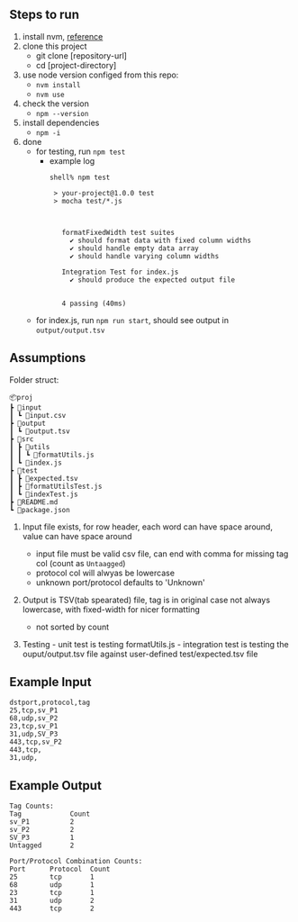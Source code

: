 ## Steps to run

1. install nvm, [reference](https://github.com/nvm-sh/nvm?tab=readme-ov-file#installing-and-updating)
2. clone this project
   - git clone [repository-url]
   - cd [project-directory]
3. use node version configed from this repo:
   - `nvm install`
   - `nvm use`
4. check the version
   - `npm --version`
5. install dependencies
   - `npm -i`
6. done
   - for testing, run `npm test`
     - example log
       ```
       shell% npm test
        
        > your-project@1.0.0 test
        > mocha test/*.js
        
        
        
          formatFixedWidth test suites
            ✔ should format data with fixed column widths
            ✔ should handle empty data array
            ✔ should handle varying column widths
        
          Integration Test for index.js
            ✔ should produce the expected output file
        
        
          4 passing (40ms)
        ```
   - for index.js, run `npm run start`, should see output in `output/output.tsv`


  ## Assumptions
  Folder struct:
  ```
📦proj
 ┣ 📂input
 ┃ ┗ 📜input.csv
 ┣ 📂output
 ┃ ┗ 📜output.tsv
 ┣ 📂src
 ┃ ┣ 📂utils
 ┃ ┃ ┗ 📜formatUtils.js
 ┃ ┗ 📜index.js
 ┣ 📂test
 ┃ ┣ 📜expected.tsv
 ┃ ┣ 📜formatUtilsTest.js
 ┃ ┗ 📜indexTest.js
 ┣ 📜README.md
 ┗ 📜package.json
  ```

  1. Input file exists, for row header, each word can have space around, value can have space around
     - input file must be valid csv file, can end with comma for missing tag col (count as `Untaagged`)
     - protocol col will alwyas be lowercase
     - unknown port/protocol defaults to 'Unknown'
      
  2. Output is TSV(tab spearated) file, tag is in original case not always lowercase, with fixed-width for nicer formatting
     - not sorted by count
  4. Testing
    - unit test is testing formatUtils.js
    - integration test is testing the ouput/output.tsv file against user-defined test/expected.tsv file
## Example Input
```
dstport,protocol,tag  
25,tcp,sv_P1  
68,udp,sv_P2   
23,tcp,sv_P1
31,udp,SV_P3 
443,tcp,sv_P2
443,tcp,
31,udp,
```

## Example Output
```
Tag Counts: 
Tag            Count     
sv_P1          2         
sv_P2          2         
SV_P3          1         
Untagged       2         

Port/Protocol Combination Counts: 
Port      Protocol  Count     
25        tcp       1         
68        udp       1         
23        tcp       1         
31        udp       2         
443       tcp       2         
```